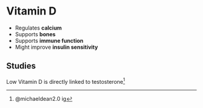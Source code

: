 # Vitamin D

* Regulates **calcium**
* Supports **bones**
* Supports **immune function**
* Might improve **insulin sensitivity**

## Studies

Low Vitamin D is directly linked to testosterone[^low testosterone]

[^low testosterone]: @michaeldean2.0 ig
